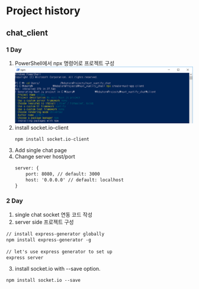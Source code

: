 # Project history

## chat_client
### 1 Day
1. PowerShell에서 npx 명령어로 프로젝트 구성  
  ![chat client initialize](./img/img_initialize.png)
2. install socket.io-client
    ```
    npm install socket.io-client 
    ```
3. Add single chat page 
4. Change server host/port
    ```
    server: {
        port: 8080, // default: 3000
        host: '0.0.0.0' // default: localhost
    }
    ```
    
### 2 Day
1. single chat socket 연동 코드 작성
2. server side 프로젝트 구성
```
// install express-generator globally
npm install express-generator -g

// let's use express generator to set up
express server
```
3. install socket.io with --save option.
```
npm install socket.io --save
```